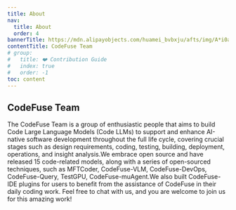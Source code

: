 ```yaml
---
title: About
nav:
  title: About
  order: 4
bannerTitle: https://mdn.alipayobjects.com/huamei_bvbxju/afts/img/A*i0atTYYpUEMAAAAAAAAAAAAADlHYAQ/original
contentTitle: CodeFuse Team
# group:
#   title: ❤️ Contribution Guide
#   index: true
#   order: -1
toc: content
---
```


## CodeFuse Team

The CodeFuse Team is a group of enthusiastic people that aims to build Code Large Language Models (Code LLMs) to support and enhance AI-native software development throughout the full life cycle, covering crucial stages such as design requirements, coding, testing, building, deployment, operations, and insight analysis.We embrace open source and have released 15 code-related models, along with a series of open-sourced techniques, such as MFTCoder, CodeFuse-VLM, CodeFuse-DevOps, CodeFuse-Query, TestGPU, CodeFuse-muAgent.We also built CodeFuse-IDE plugins for users to benefit from the assistance of CodeFuse in their daily coding work. Feel free to chat with us, and you are welcome to join us for this amazing work!
